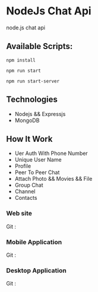 # NodeJs Chat Api

node.js chat api

## Available Scripts:

`npm install`

`npm run start`

`npm run start-server`

## Technologies

- Nodejs && Expressjs
- MongoDB

## How It Work

- Uer Auth With Phone Number
- Unique User Name
- Profile
- Peer To Peer Chat
- Attach Photo && Movies && File
- Group Chat
- Channel
- Contacts

### Web site

Git :

### Mobile Application

Git :

### Desktop Application

Git :
